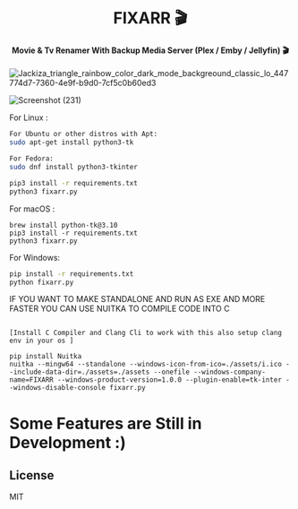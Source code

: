                                                                 
<h1 align="center"> FIXARR 🎬 </h1>

<h4 align="center"> Movie & Tv Renamer With Backup Media Server (Plex / Emby / Jellyfin) 🎬 </h4>



![Jackiza_triangle_rainbow_color_dark_mode_backgreound_classic_lo_447774d7-7360-4e9f-b9d0-7cf5c0b60ed3](https://user-images.githubusercontent.com/127573781/230596627-3c2407f6-2421-45ba-8588-e7613bc5d147.png)



![Screenshot (231)](https://user-images.githubusercontent.com/127573781/230511871-3b343e7d-42a3-4a4e-9f0d-c52e9cb0470f.png)




For Linux :

```bash
For Ubuntu or other distros with Apt:
sudo apt-get install python3-tk

For Fedora:
sudo dnf install python3-tkinter

pip3 install -r requirements.txt
python3 fixarr.py
```

For macOS :

```terminal
brew install python-tk@3.10
pip3 install -r requirements.txt
python3 fixarr.py
```

For Windows:

```cmd
pip install -r requirements.txt
python fixarr.py
```


IF YOU WANT TO MAKE STANDALONE AND RUN AS EXE AND MORE FASTER YOU CAN USE NUITKA TO COMPILE CODE INTO C

```compile

[Install C Compiler and Clang Cli to work with this also setup clang env in your os ]

pip install Nuitka
nuitka --mingw64 --standalone --windows-icon-from-ico=./assets/i.ico --include-data-dir=./assets=./assets --onefile --windows-company-name=FIXARR --windows-product-version=1.0.0 --plugin-enable=tk-inter --windows-disable-console fixarr.py
```


# Some Features are Still in Development :)

## License

MIT
